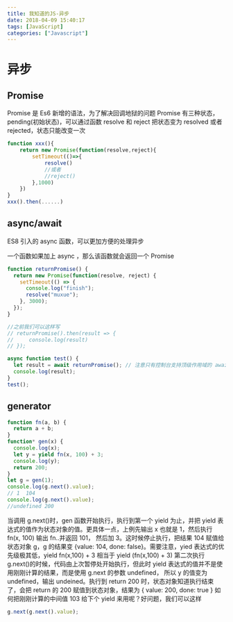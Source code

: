 ```yaml
---
title: 我知道的JS-异步
date: 2018-04-09 15:40:17
tags: [JavaScript]
categories: ["Javascript"]
---
```


# 异步

## Promise

Promise 是 Es6 新增的语法，为了解决回调地狱的问题
Promise 有三种状态，pending(初始状态)，可以通过函数 resolve 和 reject 把状态变为 resolved 或者 rejected，状态只能改变一次

```javascript
function xxx(){
    return new Promise(function(resolve,reject){
        setTimeout(()=>{
            resolve()
            //或者
            //reject()
        },1000)
    })
}
xxx().then(......)
```

<!--more-->

## async/await

ES8 引入的 async 函数，可以更加方便的处理异步

一个函数如果加上 async ，那么该函数就会返回一个 Promise

```javascript
function returnPromise() {
  return new Promise(function(resolve, reject) {
    setTimeout(() => {
      console.log("finish");
      resolve("muxue");
    }, 3000);
  });
}

//之前我们可以这样写
// returnPromise().then(result => {
//     console.log(result)
// });

async function test() {
  let result = await returnPromise(); // 注意只有控制台支持顶级作用域的 await，JS 文件里的 await 只能写在 async 函数里
  console.log(result);
}
test();
```

## generator

```javascript
function fn(a, b) {
  return a + b;
}
function* gen(x) {
  console.log(x);
  let y = yield fn(x, 100) + 3;
  console.log(y);
  return 200;
}
let g = gen(1);
console.log(g.next().value);
// 1  104
console.log(g.next().value);
//undefined 200
```

当调用 g.next()时，gen 函数开始执行，执行到第一个 yield 为止，并把 yield 表达式的值作为状态对象的值。更具体一点，上例先输出 x 也就是 1，然后执行 fn(x, 100) 输出 fn..并返回 101， 然后加 3。这时候停止执行，把结果 104 赋值给状态对象 g，g 的结果变 {value: 104, done: false}。需要注意，yied 表达式的优先级极其低，yield fn(x,100) + 3 相当于 yield (fn(x,100) + 3)
第二次执行 g.next()的时候，代码由上次暂停处开始执行，但此时 yield 表达式的值并不是使用刚刚计算的结果，而是使用 g.next 的参数 undefined， 所以 y 的值变为 undefined，输出 undeined。执行到 return 200 时，状态对象知道执行结束了，会把 return 的 200 赋值到状态对象，结果为 { value: 200, done: true }
如何把刚刚计算的中间值 103 给下个 yield 来用呢？好问题，我们可以这样

```javascript
g.next(g.next().value);
```
